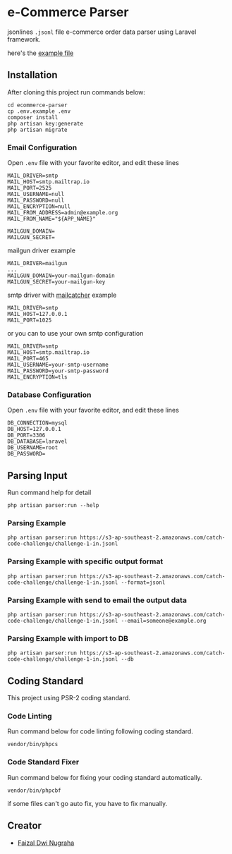 # e-Commerce Parser

jsonlines `.jsonl` file e-commerce order data parser using Laravel framework.

here's the [example file](https://s3-ap-southeast-2.amazonaws.com/catch-code-challenge/challenge-1-in.jsonl)

## Installation

After cloning this project run commands below:

```
cd ecommerce-parser
cp .env.example .env
composer install
php artisan key:generate
php artisan migrate
```

### Email Configuration

Open `.env` file with your favorite editor, and edit these lines

```
MAIL_DRIVER=smtp
MAIL_HOST=smtp.mailtrap.io
MAIL_PORT=2525
MAIL_USERNAME=null
MAIL_PASSWORD=null
MAIL_ENCRYPTION=null
MAIL_FROM_ADDRESS=admin@example.org
MAIL_FROM_NAME="${APP_NAME}"

MAILGUN_DOMAIN=
MAILGUN_SECRET=
```

mailgun driver example

```
MAIL_DRIVER=mailgun
...
MAILGUN_DOMAIN=your-mailgun-domain
MAILGUN_SECRET=your-mailgun-key
```

smtp driver with [mailcatcher](https://mailcatcher.me) example

```
MAIL_DRIVER=smtp
MAIL_HOST=127.0.0.1
MAIL_PORT=1025
```

or you can to use your own smtp configuration

```
MAIL_DRIVER=smtp
MAIL_HOST=smtp.mailtrap.io
MAIL_PORT=465
MAIL_USERNAME=your-smtp-username
MAIL_PASSWORD=your-smtp-password
MAIL_ENCRYPTION=tls
```

### Database Configuration

Open `.env` file with your favorite editor, and edit these lines

```
DB_CONNECTION=mysql
DB_HOST=127.0.0.1
DB_PORT=3306
DB_DATABASE=laravel
DB_USERNAME=root
DB_PASSWORD=
```

## Parsing Input

Run command help for detail

```
php artisan parser:run --help
```

### Parsing Example

```
php artisan parser:run https://s3-ap-southeast-2.amazonaws.com/catch-code-challenge/challenge-1-in.jsonl
```

### Parsing Example with specific output format

```
php artisan parser:run https://s3-ap-southeast-2.amazonaws.com/catch-code-challenge/challenge-1-in.jsonl --format=jsonl
```

### Parsing Example with send to email the output data

```
php artisan parser:run https://s3-ap-southeast-2.amazonaws.com/catch-code-challenge/challenge-1-in.jsonl --email=someone@example.org
```

### Parsing Example with import to DB

```
php artisan parser:run https://s3-ap-southeast-2.amazonaws.com/catch-code-challenge/challenge-1-in.jsonl --db
```

## Coding Standard

This project using PSR-2 coding standard.

### Code Linting

Run command below for code linting following coding standard.

```
vendor/bin/phpcs
```

### Code Standard Fixer

Run command below for fixing your coding standard automatically.

```
vendor/bin/phpcbf
```

if some files can't go auto fix, you have to fix manually.

## Creator

- [Faizal Dwi Nugraha](mailto:f4154lt@yahoo.co.id)
